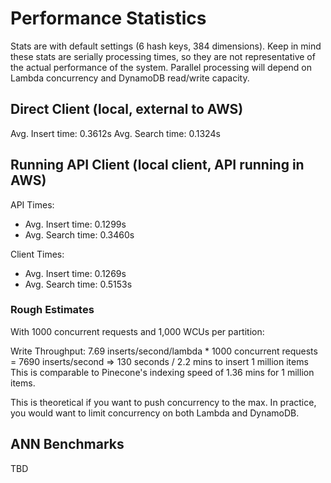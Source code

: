 # Performance Statistics

Stats are with default settings (6 hash keys, 384 dimensions). Keep in mind these stats are serially processing times, so they are not representative of the actual performance of the system. Parallel processing will depend on Lambda concurrency and DynamoDB read/write capacity.

## Direct Client (local, external to AWS)

Avg. Insert time: 0.3612s
Avg. Search time: 0.1324s

## Running API Client (local client, API running in AWS)

API Times:

- Avg. Insert time: 0.1299s
- Avg. Search time: 0.3460s

Client Times:

- Avg. Insert time: 0.1269s
- Avg. Search time: 0.5153s

### Rough Estimates

With 1000 concurrent requests and 1,000 WCUs per partition:

Write Throughput: 7.69 inserts/second/lambda \* 1000 concurrent requests = 7690 inserts/second
=> 130 seconds / 2.2 mins to insert 1 million items
This is comparable to Pinecone's indexing speed of 1.36 mins for 1 million items.

This is theoretical if you want to push concurrency to the max. In practice, you would want to limit concurrency on both Lambda and DynamoDB.

## ANN Benchmarks

TBD
